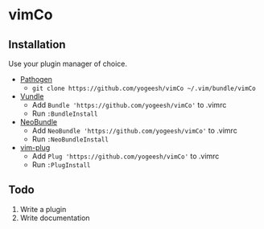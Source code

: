 # vimCo

## Installation

Use your plugin manager of choice.

- [Pathogen](https://github.com/tpope/vim-pathogen)
  - `git clone https://github.com/yogeesh/vimCo ~/.vim/bundle/vimCo`
- [Vundle](https://github.com/gmarik/vundle)
  - Add `Bundle 'https://github.com/yogeesh/vimCo'` to .vimrc
  - Run `:BundleInstall`
- [NeoBundle](https://github.com/Shougo/neobundle.vim)
  - Add `NeoBundle 'https://github.com/yogeesh/vimCo'` to .vimrc
  - Run `:NeoBundleInstall`
- [vim-plug](https://github.com/junegunn/vim-plug)
  - Add `Plug 'https://github.com/yogeesh/vimCo'` to .vimrc
  - Run `:PlugInstall`

## Todo

1. Write a plugin
2. Write documentation
